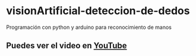# visionArtificial-deteccion-de-dedos
Programación con python y arduino para reconocimiento de manos
## Puedes ver el video en [YouTube](https://youtu.be/Y5Fg0wJhBy4)
